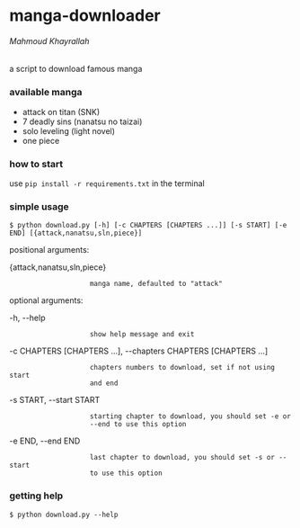 # manga-downloader
###### Mahmoud Khayrallah
a script to download famous manga

### available manga
<ul>
<li> attack on titan (SNK)</li>
<li> 7 deadly sins (nanatsu no taizai)</li>
<li> solo leveling (light novel)</li>
<li> one piece </li>
</ul>

### how to start

use ` pip install -r requirements.txt ` in the terminal

### simple usage

` $ python download.py [-h] [-c CHAPTERS [CHAPTERS ...]] [-s START] [-e END] [{attack,nanatsu,sln,piece}] `

positional arguments:

  {attack,nanatsu,sln,piece}

                        manga name, defaulted to "attack"

optional arguments:

  -h, --help

                        show help message and exit

  -c CHAPTERS [CHAPTERS ...], --chapters CHAPTERS [CHAPTERS ...]

                        chapters numbers to download, set if not using start
                        and end
  -s START, --start START

                        starting chapter to download, you should set -e or
                        --end to use this option
                        
  -e END, --end END

                        last chapter to download, you should set -s or --start
                        to use this option

### getting help

` $ python download.py --help `
